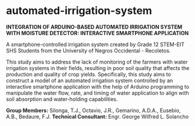 # automated-irrigation-system
**INTEGRATION OF ARDUINO-BASED AUTOMATED IRRIGATION SYSTEM WITH MOISTURE DETECTOR: INTERACTIVE SMARTPHONE APPLICATION**

A smartphone-controlled irrigation system created by Grade 12 STEM-EIT SHS Students from the University of Negros Occidental - Recoletos.

This study aims to address the lack of monitoring of the farmers with water irrigation systems in their fields, resulting in poor soil quality that
affects the production and quality of crop yields. Specifically, this study aims to construct a model of an automated irrigation system controlled by
an interactive smartphone application with the help of Arduino programming to manipulate the water flow, rate, and timing of water application to 
align with soil absorption and water-holding capabilities.


**Group Members:**
Silonga, T.J., Octavio, J.R., Gemarino, A.D.A., Eusebio, A.B., Bedaure, F.J.
**Technical Consultant:** Engr. George Wilfred L. Solancho

